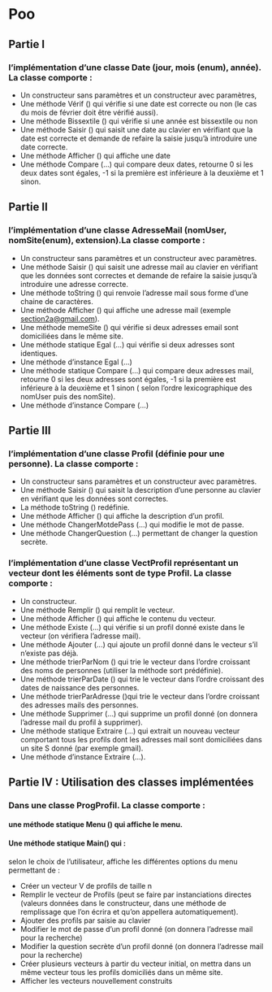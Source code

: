 # Poo
## Partie I
### l’implémentation d’une classe Date (jour, mois (enum), année). La classe comporte :
- Un constructeur sans paramètres et un constructeur avec paramètres,
- Une méthode Vérif () qui vérifie si une date est correcte ou non (le cas du mois de février doit être vérifié aussi).
- Une méthode Bissextile () qui vérifie si une année est bissextile ou non
- Une méthode Saisir () qui saisit une date au clavier en vérifiant que la date est correcte et demande de refaire la saisie jusqu’à introduire une date correcte.
- Une méthode Afficher () qui affiche une date
- Une méthode Compare (...) qui compare deux dates, retourne 0 si les deux dates sont égales, -1 si la première est inférieure à la deuxième et 1 sinon.

## Partie II
### l’implémentation d’une classe AdresseMail (nomUser, nomSite(enum), extension).La classe comporte :
- Un constructeur sans paramètres et un constructeur avec paramètres.
- Une méthode Saisir () qui saisit une adresse mail au clavier en vérifiant que les données sont correctes et demande de refaire la saisie jusqu’à introduire une adresse correcte.
- Une méthode toString () qui renvoie l’adresse mail sous forme d’une chaine de caractères.
- Une méthode Afficher () qui affiche une adresse mail (exemple section2a@gmail.com).
- Une méthode memeSite () qui vérifie si deux adresses email sont domiciliées dans le même site.
- Une méthode statique Egal (...) qui vérifie si deux adresses sont identiques.
- Une méthode d’instance Egal (...)
- Une méthode statique Compare (...) qui compare deux adresses mail, retourne 0 si les deux adresses sont égales, -1 si la première est inférieure à la deuxième et 1 sinon ( selon l’ordre lexicographique des nomUser puis des nomSite).
- Une méthode d’instance Compare (...)

## Partie III
### l’implémentation d’une classe Profil (définie pour une personne). La classe comporte :
- Un constructeur sans paramètres et un constructeur avec paramètres.
- Une méthode Saisir () qui saisit la description d’une personne au clavier en vérifiant que les données sont correctes.
- La méthode toString () redéfinie.
- Une méthode Afficher () qui affiche la description d’un profil.
- Une méthode ChangerMotdePass (...) qui modifie le mot de passe.
- Une méthode ChangerQuestion (...) permettant de changer la question secrète.
### l’implémentation d’une classe VectProfil représentant un vecteur dont les éléments sont de type Profil. La classe comporte :
- Un constructeur.
- Une méthode Remplir () qui remplit le vecteur.
- Une méthode Afficher () qui affiche le contenu du vecteur.
- Une méthode Existe (...) qui vérifie si un profil donné existe dans le vecteur (on vérifiera l’adresse mail).
- Une méthode Ajouter (...) qui ajoute un profil donné dans le vecteur s’il n’existe pas déjà.
- Une méthode trierParNom () qui trie le vecteur dans l’ordre croissant des noms de personnes (utiliser la méthode sort prédéfinie).
- Une méthode trierParDate () qui trie le vecteur dans l’ordre croissant des dates de naissance des personnes.
- Une méthode trierParAdresse ()qui trie le vecteur dans l’ordre croissant des adresses mails des personnes.
- Une méthode Supprimer (...) qui supprime un profil donné (on donnera l’adresse mail du profil à supprimer).
- Une méthode statique Extraire (...) qui extrait un nouveau vecteur comportant tous les profils dont les adresses mail sont domiciliées dans un site S donné (par exemple gmail).
- Une méthode d’instance Extraire (...).

## Partie IV : Utilisation des classes implémentées
### Dans une classe ProgProfil. La classe comporte :
#### une méthode statique **Menu ()** qui affiche le menu.
#### Une méthode statique **Main()** qui : 
selon le choix de l’utilisateur, affiche les différentes options du
menu permettant de :
- Créer un vecteur V de profils de taille n
- Remplir le vecteur de Profils (peut se faire par instanciations directes (valeurs données dans le constructeur, dans une méthode de remplissage que l’on écrira et qu’on appellera automatiquement).
- Ajouter des profils par saisie au clavier
- Modifier le mot de passe d’un profil donné (on donnera l’adresse mail pour la recherche)
- Modifier la question secrète d’un profil donné (on donnera l’adresse mail pour la recherche)
- Créer plusieurs vecteurs à partir du vecteur initial, on mettra dans un même vecteur tous les profils domiciliés dans un même site.
- Afficher les vecteurs nouvellement construits
